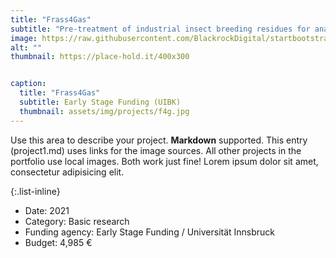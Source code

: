 ```yaml
---
title: "Frass4Gas"
subtitle: "Pre-treatment of industrial insect breeding residues for anaerobic digestion"
image: https://raw.githubusercontent.com/BlackrockDigital/startbootstrap-agency/master/src/assets/img/portfolio/01-full.jpg
alt: ""
thumbnail: https://place-hold.it/400x300


caption:
  title: "Frass4Gas"
  subtitle: Early Stage Funding (UIBK)
  thumbnail: assets/img/projects/f4g.jpg
---
```


Use this area to describe your project. **Markdown** supported. This entry (project1.md) uses links for the image sources. All other projects in the portfolio use local images. Both work just fine! Lorem ipsum dolor sit amet, consectetur adipisicing elit.

{:.list-inline}

- Date: 2021
- Category: Basic research
- Funding agency: Early Stage Funding / Universität Innsbruck
- Budget: 4,985 €

